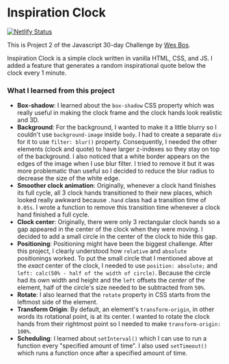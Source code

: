 # Inspiration Clock

[![Netlify Status](https://api.netlify.com/api/v1/badges/ebcd0729-0ebd-4883-85dd-71bd49073959/deploy-status)](https://app.netlify.com/sites/boring-dubinsky-a902f0/deploys)

This is Project 2 of the Javascript 30-day Challenge by [Wes Bos](https://wesbos.com/).

Inspiration Clock is a simple clock written in vanilla HTML, CSS, and JS. I added a feature that generates a random inspirational quote below the clock every 1 minute.

### What I learned from this project

- **Box-shadow**: I learned about the `box-shadow` CSS property which was really useful in making the clock frame and the clock hands look realistic and 3D.
- **Background**: For the background, I wanted to make it a little blurry so I couldn't use `background-image` inside `body`. I had to create a separate `div` for it to use `filter: blur()` property. Consequently, I needed the other elements (clock and quote) to have larger z-indexes so they stay on top of the background. I also noticed that a white border appears on the edges of the image when I use blur filter. I tried to remove it but it was more problematic than useful so I decided to reduce the blur radius to decrease the size of the white edge.
- **Smoother clock animation**:
  Originally, whenever a clock hand finishes its full cycle, all 3 clock hands transitioned to their new places, which looked really awkward because `.hand` class had a transition time of `0.05s`. I wrote a function to remove this transition time whenever a clock hand finished a full cycle.
- **Clock center**: Originally, there were only 3 rectangular clock hands so a gap appeared in the center of the clock when they were moving. I decided to add a small circle in the center of the clock to hide this gap.
- **Positioning**: Positioning might have been the biggest challenge. After this project, I clearly understood how `relative` and `absolute` positionings worked. To put the small circle that I mentioned above at the _exact_ center of the clock, I needed to use `position: absolute;` and `left: calc(50% - half of the width of circle)`. Because the circle had its own width and height and the `left` offsets the _center_ of the element, half of the circle's size needed to be subtracted from `50%`.
- **Rotate**: I also learned that the `rotate` property in CSS starts from the leftmost side of the element.
- **Transform Origin**: By default, an element's `transform-origin`, in other words its rotational point, is at its center. I wanted to rotate the clock hands from their rightmost point so I needed to make `transform-origin: 100%`.
- **Scheduling**: I learned about `setInterval()` which I can use to run a function every "specified amount of time". I also used `setTimeout()` which runs a function once after a specified amount of time.

